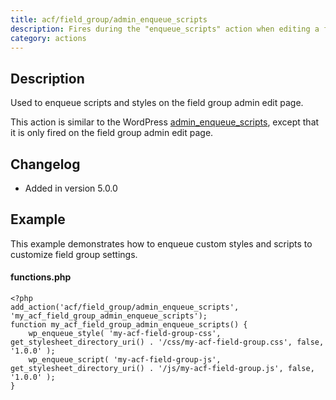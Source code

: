 ```yaml
---
title: acf/field_group/admin_enqueue_scripts
description: Fires during the "enqueue_scripts" action when editing a field group.
category: actions
---
```


## Description
Used to enqueue scripts and styles on the field group admin edit page.

This action is similar to the WordPress [admin_enqueue_scripts](https://developer.wordpress.org/reference/hooks/admin_enqueue_scripts/), except that it is only fired on the field group admin edit page.

## Changelog
- Added in version 5.0.0

## Example
This example demonstrates how to enqueue custom styles and scripts to customize field group settings.

#### functions.php
```
<?php
add_action('acf/field_group/admin_enqueue_scripts', 'my_acf_field_group_admin_enqueue_scripts');
function my_acf_field_group_admin_enqueue_scripts() {
	wp_enqueue_style( 'my-acf-field-group-css', get_stylesheet_directory_uri() . '/css/my-acf-field-group.css', false, '1.0.0' );
	wp_enqueue_script( 'my-acf-field-group-js', get_stylesheet_directory_uri() . '/js/my-acf-field-group.js', false, '1.0.0' );
}
```